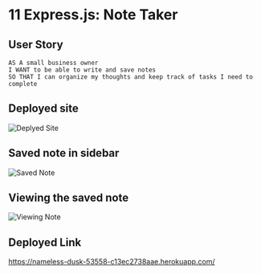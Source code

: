 # 11 Express.js: Note Taker

## User Story

```
AS A small business owner
I WANT to be able to write and save notes
SO THAT I can organize my thoughts and keep track of tasks I need to complete
```
## Deployed site
![Deplyed Site](https://github.com/NebulaEclipse/Week-11-Note-Taker/assets/147276811/b89aa363-2ab8-4ae7-bf08-535857fbab0d)

## Saved note in sidebar
![Saved Note](https://github.com/NebulaEclipse/Week-11-Note-Taker/assets/147276811/63e9d2ed-53d3-4446-b205-bc39d62dd053)

## Viewing the saved note
![Viewing Note](https://github.com/NebulaEclipse/Week-11-Note-Taker/assets/147276811/7a8cc260-fdf3-4a50-a251-14327c3b5aa8)


## Deployed Link
https://nameless-dusk-53558-c13ec2738aae.herokuapp.com/

